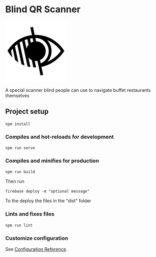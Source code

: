 # Blind QR Scanner

![](project-image.png)

A special scanner blind people can use to navigate buffet restaurants themselves

## Project setup
```
npm install
```

### Compiles and hot-reloads for development
```
npm run serve
```

### Compiles and minifies for production
```
npm run build
```
Then run
```
firebase deploy -m "optional message"
```
To the deploy the files in the "dist" folder

### Lints and fixes files
```
npm run lint
```

### Customize configuration
See [Configuration Reference](https://cli.vuejs.org/config/).
